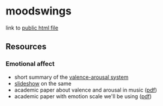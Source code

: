 moodswings
==========

link to [public html file](https://dl.dropbox.com/u/35819006/bghackathon/moodswings/soundcloud/index.html)

## Resources

### Emotional affect
+ short summary of the [valence-arousal system](http://affectivedesign.com/2010/03/4-value-arousal-and-emotional-expressions/)
+ [slideshow](http://www.slideshare.net/blankdots/2012-affect-and-emotionoriented-systems) on the same
+ academic paper about valence and arousal in music ([pdf](http://www.erin.utoronto.ca/~w3psygs/Husain.pdf))
+ academic paper with emotion scale we'll be using ([pdf](http://edu.cs.uni-magdeburg.de/EC/lehre/wintersemester-2011-2012/seminar/material-1/What%20are%20emotions-%20And%20how%20can%20they%20be%20measured.pdf))